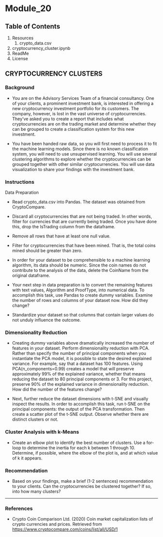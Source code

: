 # Module_20

## Table of Contents
1.  Resources
    1.  crypto_data.csv
2.  cryptocurrency_cluster.ipynb
3.  ReadMe
4.  License 

## CRYPTOCURRENCY CLUSTERS
### Background
*  You are on the Advisory Services Team of a financial consultancy. One of your clients, a prominent investment bank, is interested in offering a new cryptocurrency investment portfolio for its customers. The company, however, is lost in the vast universe of cryptocurrencies. They’ve asked you to create a report that includes what cryptocurrencies are on the trading market and determine whether they can be grouped to create a classification system for this new investment.

*  You have been handed raw data, so you will first need to process it to fit the machine learning models. Since there is no known classification system, you will need to use unsupervised learning. You will use several clustering algorithms to explore whether the cryptocurrencies can be grouped together with other similar cryptocurrencies. You will use data visualization to share your findings with the investment bank.

### Instructions
Data Preparation
*  Read crypto_data.csv into Pandas. The dataset was obtained from CryptoCompare.

*  Discard all cryptocurrencies that are not being traded. In other words, filter for currencies that are currently being traded. Once you have done this, drop the IsTrading column from the dataframe.

*  Remove all rows that have at least one null value.

*  Filter for cryptocurrencies that have been mined. That is, the total coins mined should be greater than zero.

*  In order for your dataset to be comprehensible to a machine learning algorithm, its data should be numeric. Since the coin names do not contribute to the analysis of the data, delete the CoinName from the original dataframe.

*  Your next step in data preparation is to convert the remaining features with text values, Algorithm and ProofType, into numerical data. To accomplish this task, use Pandas to create dummy variables. Examine the number of rows and columns of your dataset now. How did they change?

*  Standardize your dataset so that columns that contain larger values do not unduly influence the outcome.

### Dimensionality Reduction
*  Creating dummy variables above dramatically increased the number of features in your dataset. Perform dimensionality reduction with PCA. Rather than specify the number of principal components when you instantiate the PCA model, it is possible to state the desired explained variance. For example, say that a dataset has 100 features. Using PCA(n_components=0.99) creates a model that will preserve approximately 99% of the explained variance, whether that means reducing the dataset to 80 principal components or 3. For this project, preserve 90% of the explained variance in dimensionality reduction. How did the number of the features change?

*  Next, further reduce the dataset dimensions with t-SNE and visually inspect the results. In order to accomplish this task, run t-SNE on the principal components: the output of the PCA transformation. Then create a scatter plot of the t-SNE output. Observe whether there are distinct clusters or not.

### Cluster Analysis with k-Means
*  Create an elbow plot to identify the best number of clusters. Use a for-loop to determine the inertia for each k between 1 through 10. Determine, if possible, where the elbow of the plot is, and at which value of k it appears.

### Recommendation
*  Based on your findings, make a brief (1-2 sentences) recommendation to your clients. Can the cryptocurrencies be clustered together? If so, into how many clusters?

--------------------------------------
### References
*  Crypto Coin Comparison Ltd. (2020) Coin market capitalization lists of crypto currencies and prices. Retrieved from https://www.cryptocompare.com/coins/list/all/USD/1
